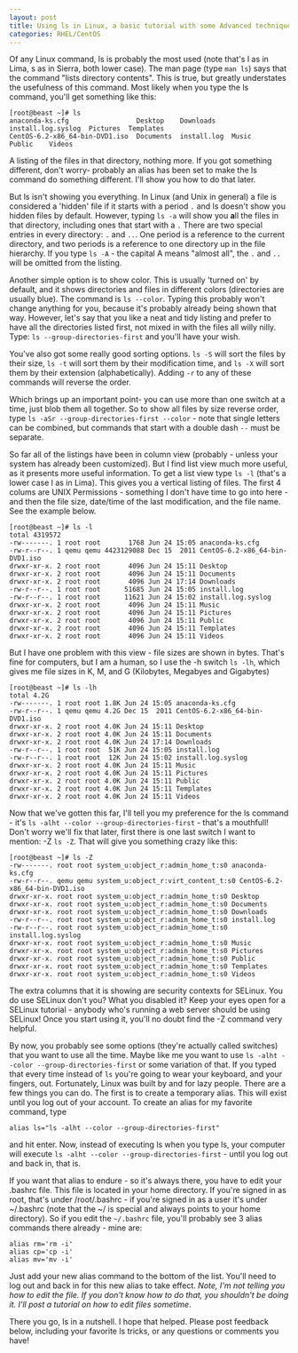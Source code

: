 ```yaml
---
layout: post
title: Using ls in Linux, a basic tutorial with some Advanced techniques
categories: RHEL/CentOS
---
```


Of any Linux command, ls is probably the most used (note that's l as in Lima, s as in Sierra, both lower case). The man page (type `man ls`) says that the command "lists directory contents". This is true, but greatly understates the usefulness of this command. Most likely when you type the ls command, you'll get something like this:

```
[root@beast ~]# ls
anaconda-ks.cfg                 Desktop    Downloads    install.log.syslog  Pictures  Templates
CentOS-6.2-x86_64-bin-DVD1.iso  Documents  install.log  Music               Public    Videos
```

A listing of the files in that directory, nothing more. If you got something different, don't worry- probably an alias has been set to make the ls command do something different. I'll show you how to do that later.

But ls isn't showing you everything. In Linux (and Unix in general) a file is considered a 'hidden' file if it starts with a period `.` and ls doesn't show you hidden files by default. However, typing `ls -a` will show you **a**ll the files in that directory, including ones that start with a `.` There are two special entries in every directory: `.` and `..`. One period is a reference to the current directory, and two periods is a reference to one directory up in the file hierarchy. If you type `ls -A` - the capital A means "almost all", the `.` and `..` will be omitted from the listing.

Another simple option is to show color. This is usually 'turned on' by default, and it shows directories and files in different colors (directories are usually blue). The command is `ls --color`. Typing this probably won't change anything for you, because it's probably already being shown that way. However, let's say that you like a neat and tidy listing and prefer to have all the directories listed first, not mixed in with the files all willy nilly. Type: `ls --group-directories-first` and you'll have your wish.

You've also got some really good sorting options. `ls -S` will sort the files by their size, `ls -t` will sort them by their modification time, and `ls -X` will sort them by their extension (alphabetically). Adding `-r` to any of these commands will reverse the order.

Which brings up an important point- you can use more than one switch at a time, just blob them all together. So to show all files by size reverse order, type `ls -aSr --group-directories-first --color` - note that single letters can be combined, but commands that start with a double dash `--` must be separate.

So far all of the listings have been in column view (probably - unless your system has already been customized). But I find list view much more useful, as it presents more useful information. To get a list view type `ls -l` (that's a lower case l as in Lima). This gives you a vertical listing of files. The first 4 colums are UNIX Permissions - something I don't have time to go into here - and then the file size, date/time of the last modification, and the file name. See the example below.
```
[root@beast ~]# ls -l
total 4319572
-rw-------. 1 root root       1768 Jun 24 15:05 anaconda-ks.cfg
-rw-r--r--. 1 qemu qemu 4423129088 Dec 15  2011 CentOS-6.2-x86_64-bin-DVD1.iso
drwxr-xr-x. 2 root root       4096 Jun 24 15:11 Desktop
drwxr-xr-x. 2 root root       4096 Jun 24 15:11 Documents
drwxr-xr-x. 2 root root       4096 Jun 24 17:14 Downloads
-rw-r--r--. 1 root root      51685 Jun 24 15:05 install.log
-rw-r--r--. 1 root root      11621 Jun 24 15:02 install.log.syslog
drwxr-xr-x. 2 root root       4096 Jun 24 15:11 Music
drwxr-xr-x. 2 root root       4096 Jun 24 15:11 Pictures
drwxr-xr-x. 2 root root       4096 Jun 24 15:11 Public
drwxr-xr-x. 2 root root       4096 Jun 24 15:11 Templates
drwxr-xr-x. 2 root root       4096 Jun 24 15:11 Videos
```
But I have one problem with this view - file sizes are shown in bytes. That's fine for computers, but I am a human, so I use the -h switch `ls -lh`, which gives me file sizes in K, M, and G (Kilobytes, Megabyes and Gigabytes)
```
[root@beast ~]# ls -lh
total 4.2G
-rw-------. 1 root root 1.8K Jun 24 15:05 anaconda-ks.cfg
-rw-r--r--. 1 qemu qemu 4.2G Dec 15  2011 CentOS-6.2-x86_64-bin-DVD1.iso
drwxr-xr-x. 2 root root 4.0K Jun 24 15:11 Desktop
drwxr-xr-x. 2 root root 4.0K Jun 24 15:11 Documents
drwxr-xr-x. 2 root root 4.0K Jun 24 17:14 Downloads
-rw-r--r--. 1 root root  51K Jun 24 15:05 install.log
-rw-r--r--. 1 root root  12K Jun 24 15:02 install.log.syslog
drwxr-xr-x. 2 root root 4.0K Jun 24 15:11 Music
drwxr-xr-x. 2 root root 4.0K Jun 24 15:11 Pictures
drwxr-xr-x. 2 root root 4.0K Jun 24 15:11 Public
drwxr-xr-x. 2 root root 4.0K Jun 24 15:11 Templates
drwxr-xr-x. 2 root root 4.0K Jun 24 15:11 Videos
```
Now that we've gotten this far, I'll tell you my preference for the ls command - it's `ls -alht --color --group-directories-first` - that's a mouthfull! Don't worry we'll fix that later, first there is one last switch I want to mention: -Z `ls -Z`. That will give you something crazy like this:
```
[root@beast ~]# ls -Z
-rw-------. root root system_u:object_r:admin_home_t:s0 anaconda-ks.cfg
-rw-r--r--. qemu qemu system_u:object_r:virt_content_t:s0 CentOS-6.2-x86_64-bin-DVD1.iso
drwxr-xr-x. root root system_u:object_r:admin_home_t:s0 Desktop
drwxr-xr-x. root root system_u:object_r:admin_home_t:s0 Documents
drwxr-xr-x. root root system_u:object_r:admin_home_t:s0 Downloads
-rw-r--r--. root root system_u:object_r:admin_home_t:s0 install.log
-rw-r--r--. root root system_u:object_r:admin_home_t:s0 install.log.syslog
drwxr-xr-x. root root system_u:object_r:admin_home_t:s0 Music
drwxr-xr-x. root root system_u:object_r:admin_home_t:s0 Pictures
drwxr-xr-x. root root system_u:object_r:admin_home_t:s0 Public
drwxr-xr-x. root root system_u:object_r:admin_home_t:s0 Templates
drwxr-xr-x. root root system_u:object_r:admin_home_t:s0 Videos
```
The extra columns that it is showing are security contexts for SELinux. You do use SELinux don't you? What you disabled it? Keep your eyes open for a SELinux tutorial - anybody who's running a web server should be using SELinux! Once you start using it, you'll no doubt find the -Z command very helpful.

By now, you probably see some options (they're actually called switches) that you want to use all the time. Maybe like me you want to use `ls -alht --color --group-directories-first` or some variation of that. If you typed that every time instead of `ls` you're going to wear your keyboard, and your fingers, out. Fortunately, Linux was built by and for lazy people. There are a few things you can do. The first is to create a temporary alias. This will exist until you log out of your account. To create an alias for my favorite command, type
```
alias ls="ls -alht --color --group-directories-first"
```
and hit enter. Now, instead of executing ls when you type ls, your computer will execute `ls -alht --color --group-directories-first` - until you log out and back in, that is.

If you want that alias to endure - so it's always there, you have to edit your .bashrc file. This file is located in your home directory. If you're signed in as root, that's under /root/.bashrc - if you're signed in as a user it's under ~/.bashrc (note that the ~/ is special and always points to your home directory). So if you edit the `~/.bashrc` file, you'll probably see 3 alias commands there already - mine are:
```
alias rm='rm -i'
alias cp='cp -i'
alias mv='mv -i'
```
Just add your new alias command to the bottom of the list. You'll need to log out and back in for this new alias to take effect. _Note, I'm not telling you how to edit the file. If you don't know how to do that, you shouldn't be doing it. I'll post a tutorial on how to edit files sometime_.

There you go, ls in a nutshell. I hope that helped. Please post feedback below, including your favorite ls tricks, or any questions or comments you have!